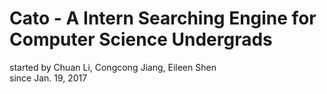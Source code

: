 # Cato - A Intern Searching Engine for Computer Science Undergrads
started by  Chuan Li, Congcong Jiang, Eileen Shen  
since       Jan. 19, 2017
